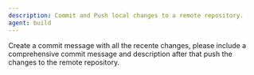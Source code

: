```yaml
---
description: Commit and Push local changes to a remote repository.
agent: build
---
```


Create a commit message with all the recente changes, please include a comprehensive commit message and description after that push the changes to the remote repository.
